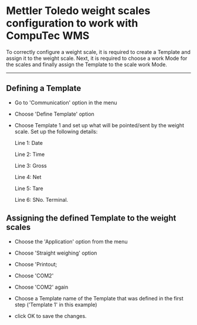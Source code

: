 # Mettler Toledo weight scales configuration to work with CompuTec WMS

To correctly configure a weight scale, it is required to create a Template and assign it to the weight scale. Next, it is required to choose a work Mode for the scales and finally assign the Template to the scale work Mode.

---

## Defining a Template

- Go to 'Communication' option in the menu

- Choose 'Define Template' option

- Choose Template 1 and set up what will be pointed/sent by the weight scale. Set up the following details:

  Line 1: Date

  Line 2: Time

  Line 3: Gross

  Line 4: Net

  Line 5: Tare

  Line 6: SNo. Terminal.

## Assigning the defined Template to the weight scales

- Choose the 'Application' option from the menu

- Choose 'Straight weighing' option

- Choose 'Printout;

- Choose 'COM2'

- Choose 'COM2' again

- Choose a Template name of the Template that was defined in the first step ('Template 1' in this example)

- click OK to save the changes.
